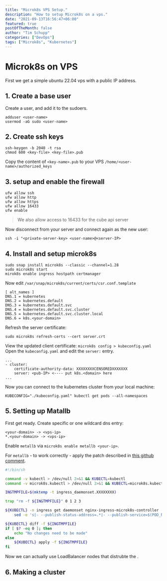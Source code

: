 ```yaml
---
title: "Microk8s VPS Setup."
description: "How to setup Microk8s on a vps."
date: "2021-09-13T16:56:47+06:00"
featured: true
postOfTheMonth: false
author: "Tim Schupp"
categories: ["DevOps"]
tags: ["Microk8s", "Kubernetes"]
---
```


# Microk8s on VPS

First we get a simple ubuntu 22.04 vps with a public IP address.

## 1. Create a base user

Create a user, and add it to the sudoers.

```
adduser <user-name>
usermod -aG sudo <user-name>
```

## 2. Create ssh keys

```
ssh-keygen -b 2048 -t rsa
chmod 600 <key-file> <key-file>.pub
```

Copy the content of `<key-name>.pub` to your VPS `/home/<user-name>/authorized_keys`

## 3. setup and enable the firewall

```
ufw allow ssh
ufw allow http
ufw allow https
ufw allow 16433
ufw enable
```

> We also allow access to 16433 for the cube api server

Now disconnect from your server and connect again as the new user:

```
ssh -i "<private-server-key> <user-name>@<server-IP>
```

## 4. Install and setup microk8s

```
sudo snap install microk8s --classic --channel=1.28
sudo microk8s start
mirok8s enable ingress hostpath certmanager
```

Now edit `/var/snap/microk8s/current/certs/csr.conf.template`

```
[ alt_names ]
DNS.1 = kubernetes
DNS.2 = kubernetes.default
DNS.3 = kubernetes.default.svc
DNS.4 = kubernetes.default.svc.cluster
DNS.5 = kubernetes.default.svc.cluster.local
DNS.6 = k8s.<your-domain>
```

Refresh the server certificate:

```
sudo microk8s refresh-certs --cert server.crt
```

View the updated client certificate: `microk8s config > kubeconfig.yaml`
Open the `kubeconfig.yaml` and edit the `server:` entry.

```
...
- cluster:
    certificate-authority-data: XXXXXXXXCENSOREDXXXXXXX
    server: <pub-IP> <---- put k8s.<domain> here
...
```

Now you can connect to the kubernetes cluster from your local machine:

```
KUBECONFIG="./kubeconfig.yaml" kubectl get pods --all-namespaces
```

## 5. Setting up Matallb

First get <your-domain> ready. 
Create specific or one wildcard dns entry:

```
<your-domain> -> <vps-ip>
*.<your-domain> -> <vps-ip>
```

Enable `metallb` via `microk8s enable metallb <your-ip>`.

For `metallb` - to work correctly - apply the patch described in [this github comment](https://github.com/canonical/microk8s/issues/824#issuecomment-1003284063).

```bash
#!/bin/sh

command -v kubectl > /dev/null 2>&1 && KUBECTL=kubectl
command -v microk8s.kubectl > /dev/null 2>&1 && KUBECTL=microk8s.kubectl

INGTMPFILE=$(mktemp -t ingress_daemonset.XXXXXXXX)

trap "rm -f ${INGTMPFILE}" 0 1 2 3

${KUBECTL} -n ingress get daemonset nginx-ingress-microk8s-controller -o yaml | \
    sed -e 's|- --publish-status-address=.*|- --publish-service=$(POD_NAMESPACE)/ingress|' > ${INGTMPFILE}

${KUBECTL} diff -f ${INGTMPFILE}
if [ $? -eq 0 ]; then
    echo "No changes need to be made"
else
    ${KUBECTL} apply -f ${INGTMPFILE}
fi
```

Now we can actually use LoadBalancer nodes that distrubte the <vps-IP>.

## 6. Making a cluster
